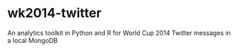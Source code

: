 wk2014-twitter
==============

An analytics toolkit in Python and R for World Cup 2014 Twitter messages in a local MongoDB
